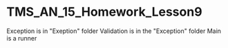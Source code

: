 # TMS_AN_15_Homework_Lesson9


Exception is in "Exeption" folder
Validation is in the "Exception" folder
Main is a runner
